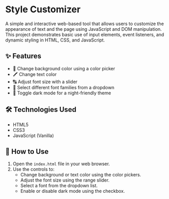 # Style Customizer

A simple and interactive web-based tool that allows users to customize the appearance of text and the page using JavaScript and DOM manipulation. This project demonstrates basic use of input elements, event listeners, and dynamic styling in HTML, CSS, and JavaScript.

## ✨ Features

- 🎨 Change background color using a color picker
- 🖍️ Change text color
- 🔠 Adjust font size with a slider
- 🧬 Select different font families from a dropdown
- 🌙 Toggle dark mode for a night-friendly theme

## 🛠️ Technologies Used

- HTML5
- CSS3
- JavaScript (Vanilla)

## 🚀 How to Use

1. Open the `index.html` file in your web browser.
2. Use the controls to:
   - Change background or text color using the color pickers.
   - Adjust the font size using the range slider.
   - Select a font from the dropdown list.
   - Enable or disable dark mode using the checkbox.



